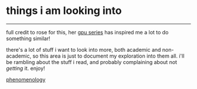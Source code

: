 # things i am looking into
* * *

full credit to rose for this, her [gpu series](https://blog.krx.sh) has inspired me a lot to do something similar!

there's a lot of stuff i want to look into more, both academic and non-academic, so this area is just to document my exploration into them all. i'll be rambling about the stuff i read, and probably complaining about not *getting* it. enjoy!

[phenomenology](looking-into/phenom.html)

